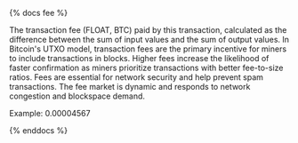 {% docs fee %}

The transaction fee (FLOAT, BTC) paid by this transaction, calculated as the difference between the sum of input values and the sum of output values. In Bitcoin's UTXO model, transaction fees are the primary incentive for miners to include transactions in blocks. Higher fees increase the likelihood of faster confirmation as miners prioritize transactions with better fee-to-size ratios. Fees are essential for network security and help prevent spam transactions. The fee market is dynamic and responds to network congestion and blockspace demand.

Example: 0.00004567

{% enddocs %}
